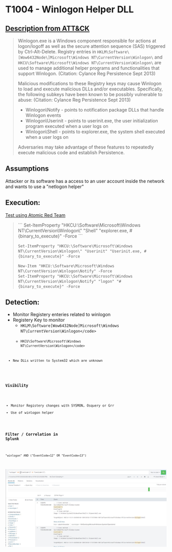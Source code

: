 # T1004 - Winlogon Helper DLL
## [Description from ATT&CK](https://attack.mitre.org/wiki/Technique/T1004)
<blockquote>Winlogon.exe is a Windows component responsible for actions at logon/logoff as well as the secure attention sequence (SAS) triggered by Ctrl-Alt-Delete. Registry entries in <code>HKLM\Software\[Wow6432Node\]Microsoft\Windows NT\CurrentVersion\Winlogon\</code> and <code>HKCU\Software\Microsoft\Windows NT\CurrentVersion\Winlogon\</code> are used to manage additional helper programs and functionalities that support Winlogon. (Citation: Cylance Reg Persistence Sept 2013) 

Malicious modifications to these Registry keys may cause Winlogon to load and execute malicious DLLs and/or executables. Specifically, the following subkeys have been known to be possibly vulnerable to abuse: (Citation: Cylance Reg Persistence Sept 2013)

* Winlogon\Notify - points to notification package DLLs that handle Winlogon events
* Winlogon\Userinit - points to userinit.exe, the user initialization program executed when a user logs on
* Winlogon\Shell - points to explorer.exe, the system shell executed when a user logs on

Adversaries may take advantage of these features to repeatedly execute malicious code and establish Persistence.</blockquote>
  
## Assumptions
Attacker or its software has a access to an user account inside the network and wants to use a "netlogon helper"

## Execution:
[Test using Atomic Red Team](https://github.com/redcanaryco/atomic-red-team/blob/master/atomics/T1004/T1004.md)

<blockquote>
```
Set-ItemProperty "HKCU:\Software\Microsoft\Windows NT\CurrentVersion\Winlogon\" "Shell" "explorer.exe, #{binary_to_execute}" -Force
```

```
Set-ItemProperty "HKCU:\Software\Microsoft\Windows NT\CurrentVersion\Winlogon\" "Userinit" "Userinit.exe, #{binary_to_execute}" -Force
```

```
New-Item "HKCU:\Software\Microsoft\Windows NT\CurrentVersion\Winlogon\Notify" -Force
Set-ItemProperty "HKCU:\Software\Microsoft\Windows NT\CurrentVersion\Winlogon\Notify" "logon" "#{binary_to_execute}" -Force
```
</blockquote>

## Detection:
* Monitor Registery enteries related to winlogon
* Registery Key to monitor
  * <code>HKLM\Software\[Wow6432Node\]Microsoft\Windows NT\CurrentVersion\Winlogon\</code> 
  * <code>HKCU\Software\Microsoft\Windows NT\CurrentVersion\Winlogon\</code>
* New DLLs written to System32 which are unknown

### Visibility
* Monitor Registery changes with SYSMON, Osquery or Grr
* Use of winlogon helper

### Filter / Correlation in Splunk

```
"winlogon" AND ("EventCode=12" OR "EventCode=13")
```
![Splunk Detection](https://github.com/avaplex/dpi911/blob/master/images/T1004.JPG)
